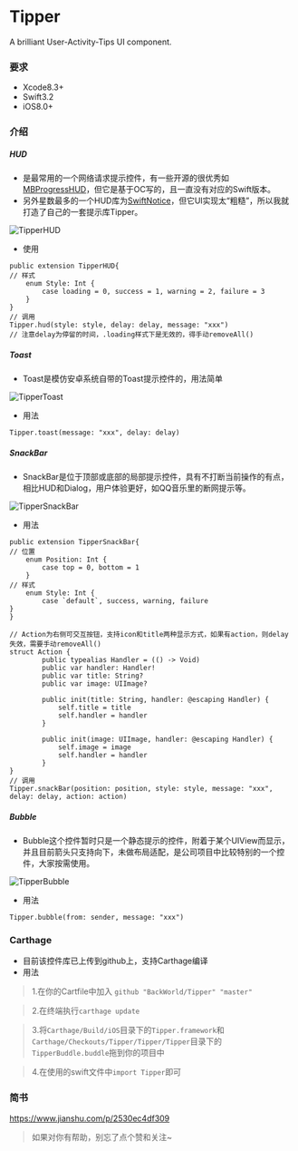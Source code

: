 # Tipper
A brilliant User-Activity-Tips UI component.

### 要求
- Xcode8.3+
- Swift3.2
- iOS8.0+

### 介绍
##### HUD
- 是最常用的一个网络请求提示控件，有一些开源的很优秀如[MBProgressHUD](https://github.com/jdg/MBProgressHUD)，但它是基于OC写的，且一直没有对应的Swift版本。
- 另外星数最多的一个HUD库为[SwiftNotice](https://github.com/johnlui/SwiftNotice)，但它UI实现太“粗糙”，所以我就打造了自己的一套提示库Tipper。

![TipperHUD](https://upload-images.jianshu.io/upload_images/1334681-6f48d35adea39e27.gif?imageMogr2/auto-orient/strip)
- 使用
```
public extension TipperHUD{
// 样式
	enum Style: Int {
	    case loading = 0, success = 1, warning = 2, failure = 3
    }
}
// 调用
Tipper.hud(style: style, delay: delay, message: "xxx")
// 注意delay为停留的时间，.loading样式下是无效的，得手动removeAll()
```

##### Toast
- Toast是模仿安卓系统自带的Toast提示控件的，用法简单

![TipperToast](https://upload-images.jianshu.io/upload_images/1334681-c75a96da431a9151.gif?imageMogr2/auto-orient/strip)

- 用法
```
Tipper.toast(message: "xxx", delay: delay)
```

##### SnackBar
- SnackBar是位于顶部或底部的局部提示控件，具有不打断当前操作的有点，相比HUD和Dialog，用户体验更好，如QQ音乐里的断网提示等。

![TipperSnackBar](https://upload-images.jianshu.io/upload_images/1334681-8e452bdf45046616.gif?imageMogr2/auto-orient/strip)

- 用法
```
public extension TipperSnackBar{
// 位置
	enum Position: Int {
		case top = 0, bottom = 1
	}
// 样式
	enum Style: Int {
		case `default`, success, warning, failure
}
}

// Action为右侧可交互按钮，支持icon和title两种显示方式，如果有action，则delay失效，需要手动removeAll()
struct Action {
		public typealias Handler = (() -> Void)
		public var handler: Handler!
		public var title: String?
		public var image: UIImage?
		
		public init(title: String, handler: @escaping Handler) {
			self.title = title
			self.handler = handler
		}
		
		public init(image: UIImage, handler: @escaping Handler) {
			self.image = image
			self.handler = handler
		}
}
// 调用
Tipper.snackBar(position: position, style: style, message: "xxx", delay: delay, action: action)
```

##### Bubble
- Bubble这个控件暂时只是一个静态提示的控件，附着于某个UIView而显示，并且目前箭头只支持向下，未做布局适配，是公司项目中比较特别的一个控件，大家按需使用。

![TipperBubble](https://upload-images.jianshu.io/upload_images/1334681-1d957891b33a8bbd.gif?imageMogr2/auto-orient/strip)

- 用法
```
Tipper.bubble(from: sender, message: "xxx")
```

### Carthage
- 目前该控件库已上传到github上，支持Carthage编译
- 用法
>1.在你的Cartfile中加入
`github "BackWorld/Tipper" "master"`

>2.在终端执行`carthage update`

> 3.将`Carthage/Build/iOS`目录下的`Tipper.framework`和`Carthage/Checkouts/Tipper/Tipper/Tipper`目录下的`TipperBuddle.buddle`拖到你的项目中

> 4.在使用的swift文件中`import Tipper`即可

### 简书
https://www.jianshu.com/p/2530ec4df309

> 如果对你有帮助，别忘了点个赞和关注~
